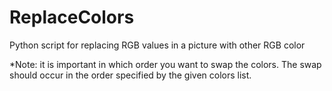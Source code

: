 # ReplaceColors
Python script for replacing RGB values in a picture with other RGB color

*Note: it is important in which order you want to swap the colors. The swap should occur in the order specified by the given colors list.
